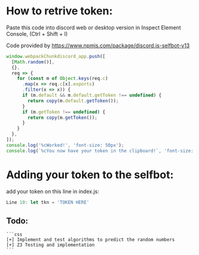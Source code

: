 # How to retrive token:

Paste this code into discord web or desktop version in Inspect Element Console, (Ctrl + Shift + I)

Code provided by https://www.npmjs.com/package/discord.js-selfbot-v13

```js
window.webpackChunkdiscord_app.push([
  [Math.random()],
  {},
  req => {
    for (const m of Object.keys(req.c)
      .map(x => req.c[x].exports)
      .filter(x => x)) {
      if (m.default && m.default.getToken !== undefined) {
        return copy(m.default.getToken());
      }
      if (m.getToken !== undefined) {
        return copy(m.getToken());
      }
    }
  },
]);
console.log('%cWorked!', 'font-size: 50px');
console.log(`%cYou now have your token in the clipboard!`, 'font-size: 16px');
```

# Adding your token to the selfbot:

add your token on this line in index.js:

```js
Line 10: let tkn = 'TOKEN HERE'
```

## Todo:

    ```css
    [+] Implement and test algorithms to predict the random numbers
    [+] Z3 Testing and implementation
    ```
